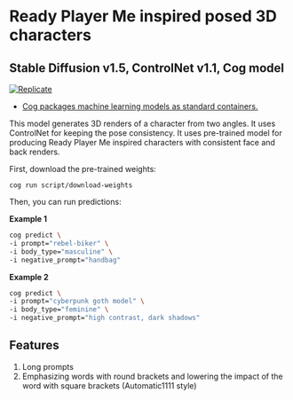 # Ready Player Me inspired posed 3D characters
## Stable Diffusion v1.5, ControlNet v1.1, Cog model 
[![Replicate](https://replicate.com/stability-ai/stable-diffusion/badge)](https://replicate.com/fogside/rpm_characters_concepts)

* [Cog packages machine learning models as standard containers.](https://github.com/replicate/cog)


This model generates 3D renders of a character from two angles. It uses ControlNet for keeping the pose consistency. It uses pre-trained model for producing Ready Player Me inspired characters with consistent face and back renders.

First, download the pre-trained weights:

    cog run script/download-weights 

Then, you can run predictions:

**Example 1**
``` bash
cog predict \
-i prompt="rebel-biker" \
-i body_type="masculine" \
-i negative_prompt="handbag"
```
**Example 2**
``` bash
cog predict \
-i prompt="cyberpunk goth model" \
-i body_type="feminine" \
-i negative_prompt="high contrast, dark shadows"
```

## Features
1. Long prompts
2. Emphasizing words with round brackets and lowering the impact of the word with square brackets (Automatic1111 style)